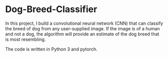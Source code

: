 # Dog-Breed-Classifier
In this project, I build a convolutional neural network (CNN) that can classify the breed of dog from any user-supplied image. If the image is of a human and not a dog, the algorithm will provide an estimate of the dog breed that is most resembling.

The code is written in Python 3  and pytorch.
